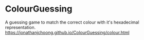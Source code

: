 # ColourGuessing
A guessing game to match the correct colour with it's hexadecimal representation. 
https://jonathanjchoong.github.io/ColourGuessing/colour.html
